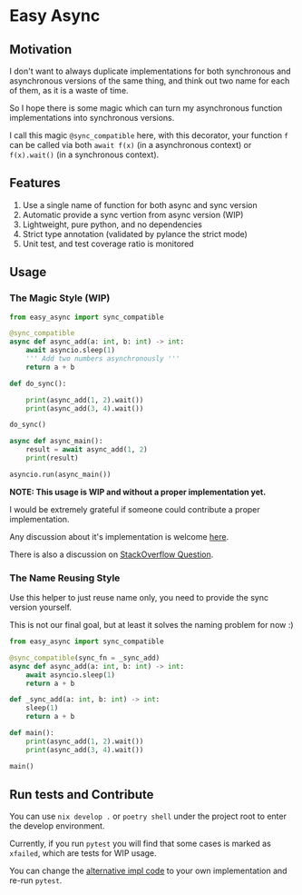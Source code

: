 Easy Async
==========

Motivation
----------

I don't want to always duplicate implementations for both synchronous and asynchronous versions of the same thing, and think out two name for each of them, as it is a waste of time.

So I hope there is some magic which can turn my asynchronous function implementations into synchronous versions.

I call this magic `@sync_compatible` here, with this decorator, your function `f` can be called via both `await f(x)` (in a asynchronous context) or `f(x).wait()` (in a synchronous context).


Features
--------

1. Use a single name of function for both async and sync version
2. Automatic provide a sync vertion from async version (WIP)
3. Lightweight, pure python, and no dependencies
4. Strict type annotation (validated by pylance the strict mode)
5. Unit test, and test coverage ratio is monitored

Usage
-----

### The Magic Style (WIP)

```python
from easy_async import sync_compatible

@sync_compatible
async def async_add(a: int, b: int) -> int:
    await asyncio.sleep(1)
    ''' Add two numbers asynchronously '''
    return a + b

def do_sync():

    print(async_add(1, 2).wait())
    print(async_add(3, 4).wait())

do_sync()

async def async_main():
    result = await async_add(1, 2)
    print(result)

asyncio.run(async_main())
```

**NOTE: This usage is WIP and without a proper implementation yet.**

I would be extremely grateful if someone could contribute a proper implementation.

Any discussion about it's implementation is welcome [here](https://github.com/luochen1990/easy-async/discussions).

There is also a discussion on [StackOverflow Question](https://stackoverflow.com/questions/77274838/how-do-i-wrap-asyncio-calls-in-general-purpose-non-async-functions).


### The Name Reusing Style

Use this helper to just reuse name only, you need to provide the sync version yourself.

This is not our final goal, but at least it solves the naming problem for now :)

```python
from easy_async import sync_compatible

@sync_compatible(sync_fn = _sync_add)
async def async_add(a: int, b: int) -> int:
    await asyncio.sleep(1)
    return a + b

def _sync_add(a: int, b: int) -> int:
    sleep(1)
    return a + b

def main():
    print(async_add(1, 2).wait())
    print(async_add(3, 4).wait())

main()
```


Run tests and Contribute
------------------------

You can use `nix develop .` or `poetry shell` under the project root to enter the develop environment.

Currently, if you run `pytest` you will find that some cases is marked as `xfailed`, which are tests for WIP usage.

You can change the [alternative impl code](/test/asyncer_impl/test_asyncer_impl.py) to your own implementation and re-run `pytest`.
